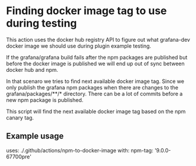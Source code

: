 # Finding docker image tag to use during testing

This action uses the docker hub registry API to figure out what grafana-dev docker image we should use during plugin example testing.

If the grafana/grafana build fails after the npm packages are published but before the docker image is published we will end up out of sync between docker hub and npm.

In that scenaro we tries to find next available docker image tag. Since we only publish the grafana npm packages when there are changes to the grafana/packages/**/* directory. There can be a lot of commits before a new npm package is published.

This script will find the next available docker image tag based on the npm canary tag.

## Example usage

uses: ./.github/actions/npm-to-docker-image
with:
  npm-tag: '9.0.0-67700pre'
